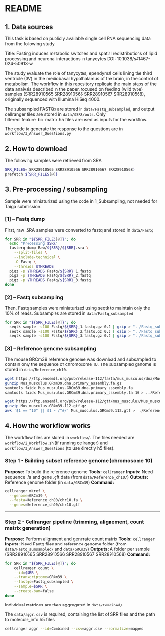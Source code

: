 #  README

## 1. Data sources

This task is based on publicly available single cell RNA sequencing data from the following study:

Title: Fasting induces metabolic switches and spatial redistributions of lipid processing and neuronal interactions in tanycytes
DOI: 10.1038/s41467-024-50913-w

The study evaluate the role of tanycytes, ependymal cells lining the third ventricle (3V) in the mediobasal hypothalamus of the brain, in the control of metabolism. The workflow in this repository replicate the main steps of the data analysis described in the paper, focused on feeding (wild type) samples (SRR28910565 SRR28910566 SRR28910567 SRR28910568), originally sequenced with Illumina HiSeq 4000.

The subsampled FASTQs are stored in `data/Fastq_subsampled`, and output cellranger files are stored in `data/$SRR/outs`. Only filtered_feature_bc_matrix.h5 files are used as inputs for the workflow.

The code to generate the response to the questions are in `workflow/3_Answer_Questions.py`

## 2. How to download

The following samples were retrieved from SRA

```bash
SRR_FILES=(SRR28910565 SRR28910566 SRR28910567 SRR28910568)
prefetch ${SRR_FILES[@]}
```


## 3. Pre-processing / subsampling

Sample were miniaturized using the code in 1_Subsampling, not needed for Taiga submission. 

###  [1] – Fastq dump
First, raw .SRA samples were converted to fastq and stored in `data/Fastq`

```bash
for SRR in "${SRR_FILES[@]}"; do
  echo "Processing $SRR"
  fasterq-dump Raw/${SRR}/${SRR}.sra \
    --split-files \
    --include-technical \
    -O Fastq \
    --threads $THREADS
  pigz -p $THREADS Fastq/${SRR}_1.fastq
  pigz -p $THREADS Fastq/${SRR}_2.fastq
  pigz -p $THREADS Fastq/${SRR}_3.fastq
done
```
###  [2] – Fastq subsampling
Then, Fastq samples were miniaturized using seqtk to maintain only the 10% of reads. Subsamples are stored in `data/Fastq_subsampled`

```bash
for SRR in "${SRR_FILES[@]}"; do
  seqtk sample -s100 Fastq/${SRR}_1.fastq.gz 0.1 | gzip > "../Fastq_subsampled/${SRR}_1_sub.fastq.gz"
  seqtk sample -s100 Fastq/${SRR}_2.fastq.gz 0.1 | gzip > "../Fastq_subsampled/${SRR}_2_sub.fastq.gz"
  seqtk sample -s100 Fastq/${SRR}_3.fastq.gz 0.1 | gzip > "../Fastq_subsampled/${SRR}_3_sub.fastq.gz"
```
###  [3] – Reference genome subsampling

The mouse GRCm39 reference genome was download and subsampled to contain only the sequence of chromosome 10. The subsampled genome is stored in `data/Reference_ch10`.

```bash
wget https://ftp.ensembl.org/pub/release-112/fasta/mus_musculus/dna/Mus_musculus.GRCm39.dna.primary_assembly.fa.gz
gunzip Mus_musculus.GRCm39.dna.primary_assembly.fa.gz
samtools faidx Mus_musculus.GRCm39.dna.primary_assembly.fa
samtools faidx Mus_musculus.GRCm39.dna.primary_assembly.fa 10 > ../Reference_ch10/chr10.fa

wget https://ftp.ensembl.org/pub/release-112/gtf/mus_musculus/Mus_musculus.GRCm39.112.gtf.gz
gunzip Mus_musculus.GRCm39.112.gtf.gz
awk '$1 == "10" || $1 ~ /^#/' Mus_musculus.GRCm39.112.gtf > ../Reference_ch10/chr10.gtf
```

## 4. How the workflow works

The workflow files are stored in `workflow/`. The files needed are `workflow/2_Workflow.sh` (if running cellranger) and `workflow/3_Answer_Questions` (to use directly h5 files).

### Step 1 - Building subset reference genome (chromosome 10) 

**Purpose:** To build the reference genome 
**Tools:** `cellranger`
**Inputs:** Need sequence .fa and gene .gft data (from `data/Reference_ch10/`)
**Outputs:** Reference genome folder (in `data/GRCm39`)
**Command:**

```bash
cellranger mkref \
  --genome=GRCm39 \
  --fasta=Reference_ch10/chr10.fa \
  --genes=Reference_ch10/chr10.gtf
```

---
### Step 2 - Cellranger pipeline (trimming, alignement, count matrix generation)

**Purpose:** Perform alignment and generate count matrix
**Tools:** `cellranger`
**Inputs:** Need Fastq files and reference genome folder (from `data/Fastq_sumsampled/` and `data/GRCm39`)
**Outputs:** A folder per sample (SRR28910565 SRR28910566 SRR28910567 SRR28910568)
**Command:**

```bash
for SRR in "${SRR_FILES[@]}"; do
    cellranger count \
    --id=$SRR \
    --transcriptome=GRCm39 \
    --fastqs=Fastq_subsampled \
    --sample=$SRR \
    --create-bam=false
done
```

Individual matrices are then aggregated in `data/Combined/`

The `data/aggr.csv` is required, containing the list of SRR files and the path to molecule_info.h5 files. 

```bash
cellranger aggr --id=Combined --csv=aggr.csv --normalize=mapped
```


